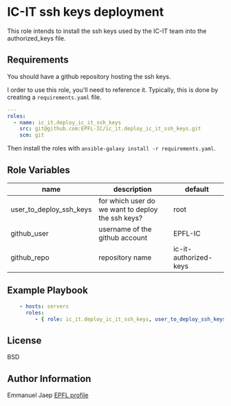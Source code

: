 IC-IT ssh keys deployment
=========

This role intends to install the ssh keys used by the IC-IT team into the authorized_keys file.

Requirements
------------

You should have a github repository hosting the ssh keys.

I order to use this role, you'll need to reference it. Typically, this is done by creating a `requirements.yaml` file.

```yaml
---
roles:
  - name: ic_it.deploy_ic_it_ssh_keys
    src: git@github.com:EPFL-IC/ic_it.deploy_ic_it_ssh_keys.git
    scm: git
```

Then install the roles with `ansible-galaxy install -r requirements.yaml`.

Role Variables
--------------

| name | description | default |
| ----- |  ----------- | --------- |
| user_to_deploy_ssh_keys | for which user do we want to deploy the ssh keys? | root |
| github_user | username of the github account | EPFL-IC |
| github_repo | repository name | ic-it-authorized-keys |

Example Playbook
----------------

```yaml
    - hosts: servers
      roles:
         - { role: ic_it.deploy_ic_it_ssh_keys, user_to_deploy_ssh_keys: vagrant }
```

License
-------

BSD

Author Information
------------------

Emmanuel Jaep [EPFL profile](https://people.epfl.ch/emmanuel.jaep)
